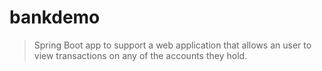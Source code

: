 # bankdemo
>Spring Boot app to support a web application that allows an user to view transactions on any of the accounts they hold.
